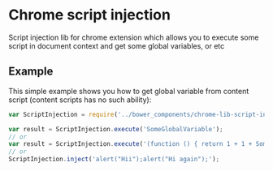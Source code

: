 # Chrome script injection
Script injection lib for chrome extension which allows you to execute some script in document context and get some global variables, or etc

## Example
This simple example shows you how to get global variable from content script (content scripts has no such ability): 

```javascript
var ScriptInjection = require('../bower_components/chrome-lib-script-injection/dist/js/script-injection.js').ScriptInjection;

var result = ScriptInjection.execute('SomeGlobalVariable');
// or 
var result = ScriptInjection.execute('(function () { return 1 + 1 + SomeGlobalVariable ;})()');
// or
ScriptInjection.inject('alert("Hii");alert("Hi again");');
```